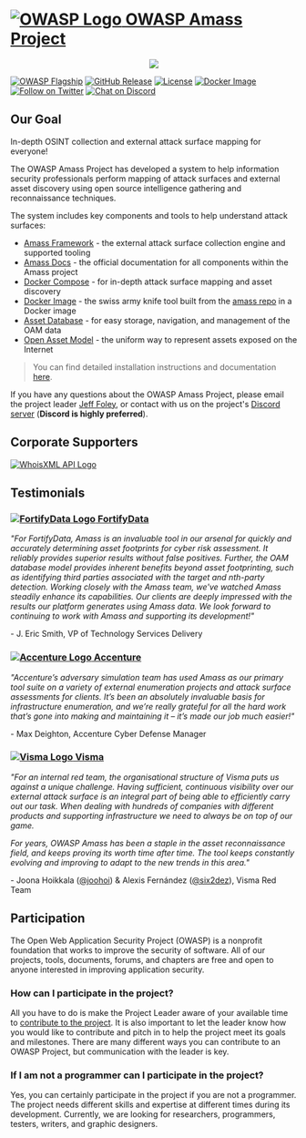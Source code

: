 # [![OWASP Logo](https://raw.githubusercontent.com/owasp-amass/docs/master/images/owasp_logo.png) OWASP Amass Project](https://owasp.org/www-project-amass/)

<p align="center">
  <img src="https://raw.githubusercontent.com/owasp-amass/docs/master/images/amass_video.gif">
</p>

[![OWASP Flagship](https://img.shields.io/badge/owasp-flagship%20project-48A646.svg)](https://owasp.org/projects/#sec-flagships)
[![GitHub Release](https://img.shields.io/github/release/owasp-amass/amass)](https://github.com/owasp-amass/amass/releases/latest)
[![License](https://img.shields.io/badge/license-Apache%202.0-blue.svg)](https://www.apache.org/licenses/LICENSE-2.0)
[![Docker Image](https://img.shields.io/docker/pulls/owaspamass/amass.svg)](https://hub.docker.com/r/owaspamass/amass)
[![Follow on Twitter](https://img.shields.io/twitter/follow/owaspamass.svg?logo=twitter)](https://twitter.com/owaspamass)
[![Chat on Discord](https://img.shields.io/discord/433729817918308352.svg?logo=discord)](https://discord.gg/ANTyEDUXt5)

## Our Goal

In-depth OSINT collection and external attack surface mapping for everyone!

The OWASP Amass Project has developed a system to help information security professionals perform mapping of attack surfaces and external asset discovery using open source intelligence gathering and reconnaissance techniques.

The system includes key components and tools to help understand attack surfaces:

* [Amass Framework](https://github.com/owasp-amass/amass) - the external attack surface collection engine and supported tooling
* [Amass Docs](https://github.com/owasp-amass/docs) - the official documentation for all components within the Amass project
* [Docker Compose](https://github.com/owasp-amass/amass-docker-compose) - for in-depth attack surface mapping and asset discovery
* [Docker Image](https://hub.docker.com/r/owaspamass/amass) - the swiss army knife tool built from the [amass repo](https://github.com/owasp-amass/amass) in a Docker image
* [Asset Database](https://github.com/owasp-amass/asset-db) - for easy storage, navigation, and management of the OAM data
* [Open Asset Model](https://github.com/owasp-amass/open-asset-model) - the uniform way to represent assets exposed on the Internet

> You can find detailed installation instructions and documentation [here](https://owasp-amass.github.io/docs/).

If you have any questions about the OWASP Amass Project, please email the project leader [Jeff Foley](mailto://jeff.foley@owasp.org), or contact with us on the project's [Discord server](https://discord.gg/ANTyEDUXt5) (**Discord is highly preferred**).

## Corporate Supporters

[![WhoisXML API Logo](https://raw.githubusercontent.com/owasp-amass/docs/master/images/supporters/whoisxmlapi_logo.png)](https://www.whoisxmlapi.com/)

## Testimonials

### [![FortifyData Logo](https://raw.githubusercontent.com/owasp-amass/docs/master/images/supporters/testimonials/fortifydata_logo.png) FortifyData](https://www.fortifydata.com/)

*"For FortifyData, Amass is an invaluable tool in our arsenal for quickly and accurately determining asset footprints for cyber risk assessment. It reliably provides superior results without false positives. Further, the OAM database model provides inherent benefits beyond asset footprinting, such as identifying third parties associated with the target and nth-party detection. Working closely with the Amass team, we've watched Amass steadily enhance its capabilities. Our clients are deeply impressed with the results our platform generates using Amass data.  We look forward to continuing to work with Amass and supporting its development!"*

\- J. Eric Smith, VP of Technology Services Delivery

### [![Accenture Logo](https://raw.githubusercontent.com/owasp-amass/docs/master/images/supporters/testimonials/accenture_logo.png) Accenture](https://www.accenture.com/)

*"Accenture’s adversary simulation team has used Amass as our primary tool suite on a variety of external enumeration projects and attack surface assessments for clients. It’s been an absolutely invaluable basis for infrastructure enumeration, and we’re really grateful for all the hard work that’s gone into making and maintaining it – it’s made our job much easier!"*

\- Max Deighton, Accenture Cyber Defense Manager

### [![Visma Logo](https://raw.githubusercontent.com/owasp-amass/docs/master/images/supporters/testimonials/visma_logo.png) Visma](https://www.visma.com/)

*"For an internal red team, the organisational structure of Visma puts us against a unique challenge. Having sufficient, continuous visibility over our external attack surface is an integral part of being able to efficiently carry out our task. When dealing with hundreds of companies with different products and supporting infrastructure we need to always be on top of our game.*

*For years, OWASP Amass has been a staple in the asset reconnaissance field, and keeps proving its worth time after time. The tool keeps constantly evolving and improving to adapt to the new trends in this area."*

\- Joona Hoikkala ([@joohoi](https://github.com/joohoi)) & Alexis Fernández ([@six2dez](https://github.com/six2dez)), Visma Red Team

## Participation

The Open Web Application Security Project (OWASP) is a nonprofit foundation that works to improve the security of software. All of our projects, tools, documents, forums, and chapters are free and open to anyone interested in improving application security.

### How can I participate in the project?

All you have to do is make the Project Leader aware of your available time to [contribute to the project](https://github.com/owasp-amass/amass/blob/master/CONTRIBUTING.md). It is also important to let the leader know how you would like to contribute and pitch in to help the project meet its goals and milestones. There are many different ways you can contribute to an OWASP Project, but communication with the leader is key.

### If I am not a programmer can I participate in the project?

Yes, you can certainly participate in the project if you are not a programmer. The project needs different skills and expertise at different times during its development. Currently, we are looking for researchers, programmers, testers, writers, and graphic designers.
